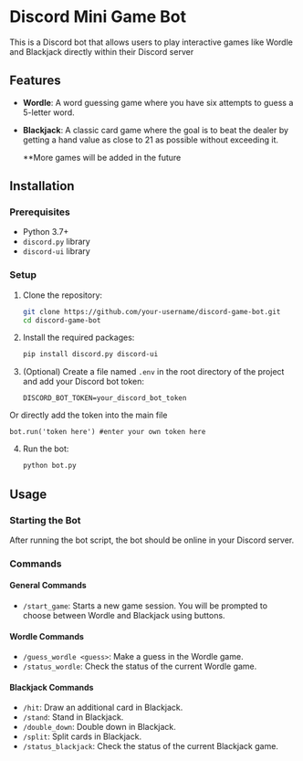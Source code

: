 # Discord Mini Game Bot

This is a Discord bot that allows users to play interactive games like Wordle and Blackjack directly within their Discord server 
## Features

- **Wordle**: A word guessing game where you have six attempts to guess a 5-letter word.
- **Blackjack**: A classic card game where the goal is to beat the dealer by getting a hand value as close to 21 as possible without exceeding it.

  **More games will be added in the future

## Installation

### Prerequisites

- Python 3.7+
- `discord.py` library
- `discord-ui` library

### Setup

1. Clone the repository:

   ```bash
   git clone https://github.com/your-username/discord-game-bot.git
   cd discord-game-bot
   ```

2. Install the required packages:

   ```bash
   pip install discord.py discord-ui
   ```

3. (Optional) Create a file named `.env` in the root directory of the project and add your Discord bot token:

   ```env
   DISCORD_BOT_TOKEN=your_discord_bot_token
   ```
  Or directly add the token into the main file
  ```env
  bot.run('token here') #enter your own token here
  ```
4. Run the bot:

   ```bash
   python bot.py
   ```

## Usage

### Starting the Bot

After running the bot script, the bot should be online in your Discord server.

### Commands

#### General Commands

- `/start_game`: Starts a new game session. You will be prompted to choose between Wordle and Blackjack using buttons.

#### Wordle Commands

- `/guess_wordle <guess>`: Make a guess in the Wordle game.
- `/status_wordle`: Check the status of the current Wordle game.

#### Blackjack Commands

- `/hit`: Draw an additional card in Blackjack.
- `/stand`: Stand in Blackjack.
- `/double_down`: Double down in Blackjack.
- `/split`: Split cards in Blackjack.
- `/status_blackjack`: Check the status of the current Blackjack game.
